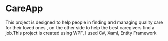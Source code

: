 # CareApp
This project is designed to help people in finding and managing quality care for their loved ones , on the other side to help the best caregivers find a job.This project is created using WPF, I used C#, Xaml, Entity Framework
